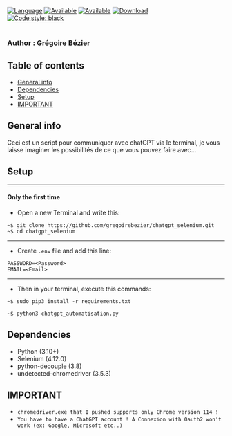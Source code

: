 [![Language](https://img.shields.io/badge/Python-3.10%2B-brightgreen.svg?style=for-the-badge)]()
[![Available](https://img.shields.io/badge/Available-%20Debian-red.svg?style=for-the-badge)]()
[![Available](https://img.shields.io/badge/Available-%20Windows-red.svg?style=for-the-badge)]()
[![Download](https://img.shields.io/badge/Size-1.5MO-brightgreen.svg?style=for-the-badge)]()
<br>
[![Code style: black](https://img.shields.io/badge/code%20style-black-000000.svg)](https://github.com/psf/black)
# 

### Author : Grégoire Bézier

## Table of contents
* [General info](#general-info)
* [Dependencies](#dependencies)
* [Setup](#setup)
* [IMPORTANT](#important)

## General info
Ceci est un script pour communiquer avec chatGPT via le terminal, je vous laisse imaginer les possibilités de ce que vous pouvez faire avec...

## Setup
--------------------------------------------------------
#### Only the first time
- Open a new Terminal and write this:
```
~$ git clone https://github.com/gregoirebezier/chatgpt_selenium.git
~$ cd chatgpt_selenium
```
--------------------------------------------------------
- Create `.env` file and add this line:
```
PASSWORD=<Password>
EMAIL=<Email>
```
--------------------------------------------------------
- Then in your terminal, execute this commands:
```
~$ sudo pip3 install -r requirements.txt
```
```
~$ python3 chatgpt_automatisation.py
```


  ## Dependencies
* Python (3.10+)
* Selenium (4.12.0)
* python-decouple (3.8)
* undetected-chromedriver (3.5.3)

## IMPORTANT
- `chromedriver.exe that I pushed supports only Chrome version 114 ! `
- `You have to have a ChatGPT account ! A Connexion with Oauth2 won't work (ex: Google, Microsoft etc..)`
